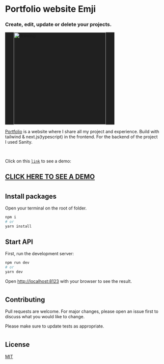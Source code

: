 # Portfolio website Emji
<h3>Create, edit, update or delete your projects.</h3>

<img src="https://portfolio-julienmatondotezolo.vercel.app/_next/image?url=https%3A%2F%2Fcdn.sanity.io%2Fimages%2Fwcv9lzq4%2Fproduction%2Fa483ade59beb122d44881dc954c435a4fe702ca2-2862x1506.png&w=3840&q=75" alt="drawing" width="300" style="background: #202020; padding: 0 2em"/>
</br>

[Portfolio](#) is a website where I share all my project and experience. Build with tailwind & next.js(typescript) in the frontend. For the backend of the project I used Sanity.

</br>

Click on this [`link`](https://portfolio-julienmatondotezolo.vercel.app/) to see a demo:

## [CLICK HERE TO SEE A DEMO](https://portfolio-julienmatondotezolo.vercel.app/)
</tr>

#
## Install packages
Open your terminal on the root of folder.

```bash
npm i
# or
yarn install
```


## Start API
First, run the development server:

```bash
npm run dev
# or
yarn dev
```

Open [http://localhost:8123](http://localhost:8123) with your browser to see the result.

#
## Contributing
Pull requests are welcome. For major changes, please open an issue first to discuss what you would like to change.

Please make sure to update tests as appropriate.
#
## License
[MIT](/LICENSE)
